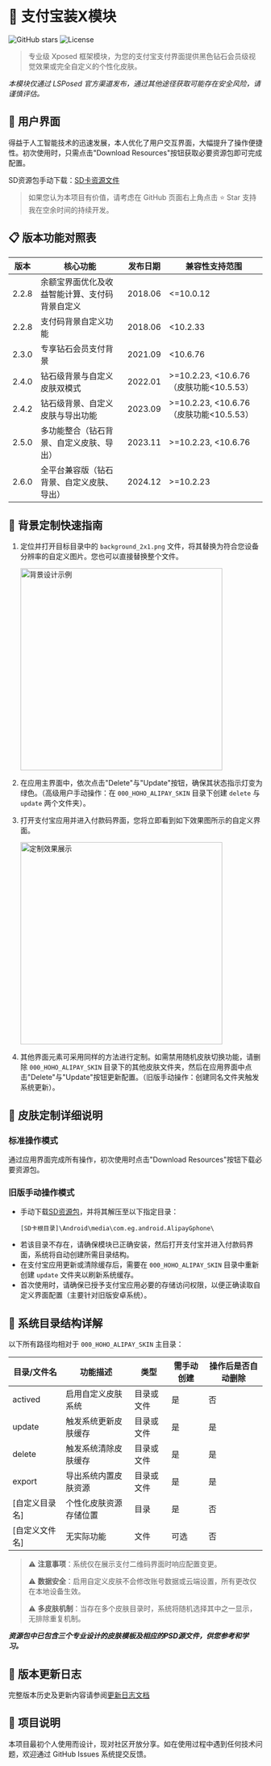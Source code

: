 # 💎 支付宝装X模块

![GitHub stars](https://img.shields.io/github/stars/nov30th/AlipayHighHeadsomeRichAndroid?style=social)
![License](https://img.shields.io/badge/License-Apache%202.0-blue.svg)

> 专业级 Xposed 框架模块，为您的支付宝支付界面提供黑色钻石会员级视觉效果或完全自定义的个性化皮肤。

*本模块仅通过 LSPosed 官方渠道发布，通过其他途径获取可能存在安全风险，请谨慎评估。*

## 📱 用户界面

得益于人工智能技术的迅速发展，本人优化了用户交互界面，大幅提升了操作便捷性。初次使用时，只需点击"Download Resources"按钮获取必要资源包即可完成配置。

SD资源包手动下载：[SD卡资源文件](https://github.com/nov30th/AlipayHighHeadsomeRichAndroid/blob/master/SD%E5%8D%A1%E8%B5%84%E6%BA%90%E6%96%87%E4%BB%B6%E5%8C%85/SD%E8%B5%84%E6%BA%90%E6%96%87%E4%BB%B6.zip)

> 如果您认为本项目有价值，请考虑在 GitHub 页面右上角点击 ⭐ Star 支持我在空余时间的持续开发。

## 📋 版本功能对照表

| 版本  | 核心功能                                            | 发布日期     | 兼容性支持范围                                 |
| ----- | --------------------------------------------------- | ------------ | ---------------------------------------------- |
| 2.2.8 | 余额宝界面优化及收益智能计算、支付码背景自定义      | 2018.06      | <=10.0.12                                      |
| 2.2.8 | 支付码背景自定义功能                                | 2018.06      | <10.2.33                                       |
| 2.3.0 | 专享钻石会员支付背景                                | 2021.09      | <10.6.76                                       |
| 2.4.0 | 钻石级背景与自定义皮肤双模式                        | 2022.01      | >=10.2.23, <10.6.76 （皮肤功能<10.5.53）      |
| 2.4.2 | 钻石级背景、自定义皮肤与导出功能                    | 2023.09      | >=10.2.23, <10.6.76 （皮肤功能<10.5.53）      |
| 2.5.0 | 多功能整合（钻石背景、自定义皮肤、导出）            | 2023.11      | >=10.2.23, <10.6.76                            |
| 2.6.0 | 全平台兼容版（钻石背景、自定义皮肤、导出）          | 2024.12      | >=10.2.23                                      |

## 🚀 背景定制快速指南

1. 定位并打开目标目录中的 `background_2x1.png` 文件，将其替换为符合您设备分辨率的自定义图片。您也可以直接替换整个文件。

   <img src="https://raw.githubusercontent.com/nov30th/AlipayHighHeadsomeRichAndroid/master/images/ps_bg.png" height="400" alt="背景设计示例" />

2. 在应用主界面中，依次点击"Delete"与"Update"按钮，确保其状态指示灯变为绿色。（高级用户手动操作：在 `000_HOHO_ALIPAY_SKIN` 目录下创建 `delete` 与 `update` 两个文件夹）。

3. 打开支付宝应用并进入付款码界面，您将立即看到如下效果图所示的自定义界面。

   <img src="https://raw.githubusercontent.com/nov30th/AlipayHighHeadsomeRichAndroid/master/images/final_code.png" height="400" alt="定制效果展示" />

4. 其他界面元素可采用同样的方法进行定制。如需禁用随机皮肤切换功能，请删除 `000_HOHO_ALIPAY_SKIN` 目录下的其他皮肤文件夹，然后在应用界面中点击"Delete"与"Update"按钮更新配置。（旧版手动操作：创建同名文件夹触发系统更新）。

## 📂 皮肤定制详细说明

### 标准操作模式
通过应用界面完成所有操作，初次使用时点击"Download Resources"按钮下载必要资源包。

### 旧版手动操作模式
- 手动下载[SD资源包](https://github.com/nov30th/AlipayHighHeadsomeRichAndroid/blob/master/SD%E5%8D%A1%E8%B5%84%E6%BA%90%E6%96%87%E4%BB%B6%E5%8C%85/SD%E8%B5%84%E6%BA%90%E6%96%87%E4%BB%B6.zip)，并将其解压至以下指定目录：
  ```
  [SD卡根目录]\Android\media\com.eg.android.AlipayGphone\
  ```
- 若该目录不存在，请确保模块已正确安装，然后打开支付宝并进入付款码界面，系统将自动创建所需目录结构。
- 在支付宝应用更新或清除缓存后，需要在 `000_HOHO_ALIPAY_SKIN` 目录中重新创建 `update` 文件夹以刷新系统缓存。
- 首次使用时，请确保已授予支付宝应用必要的存储访问权限，以便正确读取自定义界面配置（主要针对旧版安卓系统）。

## 📁 系统目录结构详解

以下所有路径均相对于 `000_HOHO_ALIPAY_SKIN` 主目录：

| 目录/文件名    | 功能描述                           | 类型       | 需手动创建 | 操作后是否自动删除 |
| -------------- | ---------------------------------- | ---------- | ---------- | ------------------ |
| actived        | 启用自定义皮肤系统                 | 目录或文件 | 是         | 否                 |
| update         | 触发系统更新皮肤缓存               | 目录或文件 | 是         | 是                 |
| delete         | 触发系统清除皮肤缓存               | 目录或文件 | 是         | 是                 |
| export         | 导出系统内置皮肤资源               | 目录或文件 | 是         | 是                 |
| [自定义目录名] | 个性化皮肤资源存储位置             | 目录       | 是         | 否                 |
| [自定义文件名] | 无实际功能                         | 文件       | 可选       | 否                 |

> ⚠️ **注意事项**：系统仅在展示支付二维码界面时响应配置变更。
> 
> ⚠️ **数据安全**：启用自定义皮肤不会修改账号数据或云端设置，所有更改仅在本地设备生效。
> 
> ⚠️ **多皮肤机制**：当存在多个皮肤目录时，系统将随机选择其中之一显示，无排除重复机制。

***资源包中已包含三个专业设计的皮肤模板及相应的PSD源文件，供您参考和学习。***

## 📝 版本更新日志

完整版本历史及更新内容请参阅[更新日志文档](Updates.md)

## 📌 项目说明

本项目最初个人使用而设计，现对社区开放分享。如在使用过程中遇到任何技术问题，欢迎通过 GitHub Issues 系统提交反馈。
